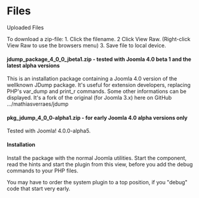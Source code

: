 # Files
Uploaded Files

To download a zip-file: 1. Click the filename. 2 Click View Raw. (Right-click View Raw to use the browsers menu)
3. Save file to local device.

#### jdump_package_4_0_0_jbeta1.zip - tested with Joomla 4.0 beta 1 and the latest alpha versions
This is an installation package containing a Joomla 4.0 version of the wellknown JDump package.
It's useful for extension developers, replacing PHP's var_dump and print_r commands. Some other informations
can be displayed.
It's a fork of the original (for Joomla 3.x) here on GitHub .../mathiasverraes/jdump

#### pkg_jdump_4_0_0-alpha1.zip - for early Joomla 4.0 alpha versions only
Tested with Joomla! 4.0.0-alpha5.

#### Installation
Install the package with the normal Joomla utilities. Start the component, read the hints and start the plugin
from this view, before you add the debug commands to your PHP files.

You may have to order the system plugin to a top position, if you "debug" code that start very early.

